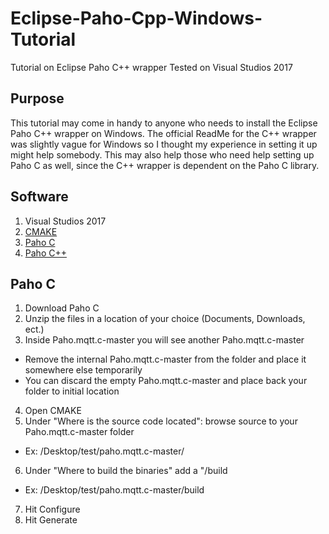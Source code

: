 # Eclipse-Paho-Cpp-Windows-Tutorial
Tutorial on Eclipse Paho C++ wrapper
Tested on Visual Studios 2017

## Purpose
This tutorial may come in handy to anyone who needs to install the Eclipse Paho C++ wrapper on Windows. The official ReadMe for the C++ wrapper was slightly vague for Windows so I thought my experience in setting it up might help somebody. This may also help those who need help setting up Paho C as well, since the C++ wrapper is dependent on the Paho C library. 

## Software
1. Visual Studios 2017
2. [CMAKE](https://cmake.org/)
3. [Paho C](https://github.com/eclipse/paho.mqtt.c)
4. [Paho C++](https://github.com/eclipse/paho.mqtt.cpp)

## Paho C
1. Download Paho C
2. Unzip the files in a location of your choice (Documents, Downloads, ect.)
3. Inside Paho.mqtt.c-master you will see another Paho.mqtt.c-master
  * Remove the internal Paho.mqtt.c-master from the folder and place it somewhere else temporarily
  * You can discard the empty Paho.mqtt.c-master and place back your folder to initial location
4. Open CMAKE
5. Under "Where is the source code located": browse source to your Paho.mqtt.c-master folder
  * Ex: /Desktop/test/paho.mqtt.c-master/
6. Under "Where to build the binaries" add a "/build
  * Ex: /Desktop/test/paho.mqtt.c-master/build
7. Hit Configure
8. Hit Generate
